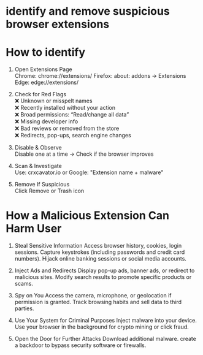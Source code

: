 # identify and remove suspicious browser extensions
# How to identify
1. Open Extensions Page </br>
Chrome: chrome://extensions/
Firefox: about: addons → Extensions
Edge: edge://extensions/

2. Check for Red Flags </br>
❌ Unknown or misspelt names </br>
❌ Recently installed without your action </br>
❌ Broad permissions: “Read/change all data” </br>
❌ Missing developer info </br>
❌ Bad reviews or removed from the store </br>
❌ Redirects, pop-ups, search engine changes </br>

3. Disable & Observe </br>
Disable one at a time → Check if the browser improves

4. Scan & Investigate </br>
Use: crxcavator.io or Google:
"Extension name + malware"

5. Remove If Suspicious </br>
Click Remove or Trash icon

# How a Malicious Extension Can Harm User

1. Steal Sensitive Information
Access browser history, cookies, login sessions.
Capture keystrokes (including passwords and credit card numbers).
Hijack online banking sessions or social media accounts.

2. Inject Ads and Redirects
Display pop-up ads, banner ads, or redirect to malicious sites.
Modify search results to promote specific products or scams.

3. Spy on You
Access the camera, microphone, or geolocation if permission is granted.
Track browsing habits and sell data to third parties.

4. Use Your System for Criminal Purposes
Inject malware into your device.
Use your browser in the background for crypto mining or click fraud.

5. Open the Door for Further Attacks
Download additional malware.
create a backdoor to bypass security software or firewalls.
